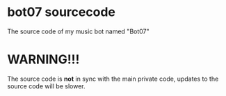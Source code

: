 # bot07 sourcecode
The source code of my music bot named "Bot07"

# WARNING!!!
The source code is **not** in sync with the main private code, updates to the source code will be slower.
